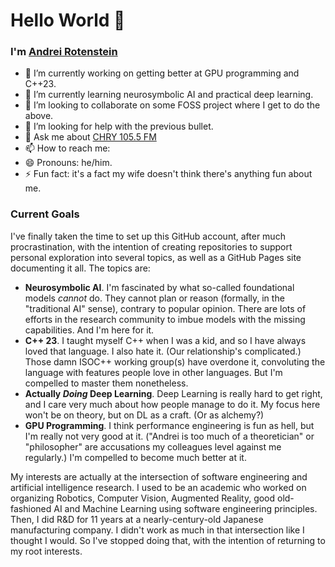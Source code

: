 # Hello World 👋

### I'm [Andrei Rotenstein](https://andreimr.github.io)
- 🔭 I’m currently working on getting better at GPU programming and C++23.
- 🌱 I’m currently learning neurosymbolic AI and practical deep learning. 
- 👯 I’m looking to collaborate on some FOSS project where I get to do the above.
- 🤔 I’m looking for help with the previous bullet.
- 💬 Ask me about [CHRY 105.5 FM](https://chry.fm)
- 📫 How to reach me: <a>
- 😄 Pronouns: he/him.
- ⚡ Fun fact: it's a fact my wife doesn't think there's anything fun about me.

### Current Goals
I've finally taken the time to set up this GitHub account, after much procrastination, with the intention of creating repositories to support personal exploration into several topics, as well as a GitHub Pages site documenting it all. The topics are:
 - **Neurosymbolic AI**. I'm fascinated by what so-called foundational models _cannot_ do. They cannot plan or reason (formally, in the "traditional AI" sense), contrary to popular opinion. There are lots of efforts in the research community to imbue models with the missing capabilities. And I'm here for it.
 - **C++ 23**. I taught myself C++ when I was a kid, and so I have always loved that language. I also hate it. (Our relationship's complicated.) Those damn ISOC++ working group(s) have overdone it, convoluting the language with features people love in other languages. But I'm compelled to master them nonetheless.
 - **Actually _Doing_ Deep Learning**. Deep Learning is really hard to get right, and I care very much about how people manage to do it. My focus here won't be on theory, but on DL as a craft. (Or as alchemy?)
 - **GPU Programming**. I think performance engineering is fun as hell, but I'm really not very good at it. ("Andrei is too much of a theoretician" or "philosopher" are accusations my colleagues level against me regularly.) I'm compelled to become much better at it.

My interests are actually at the intersection of software engineering and artificial intelligence research. I used to be an academic who worked on organizing Robotics, Computer Vision, Augmented Reality, good old-fashioned AI and Machine Learning using software engineering principles. Then, I did R&D for 11 years at a nearly-century-old Japanese manufacturing company. I didn't work as much in that intersection like I thought I would. So I've stopped doing that, with the intention of returning to my root interests.


